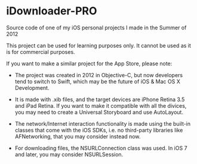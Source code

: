 iDownloader-PRO
===============

Source code of one of my iOS personal projects I made in the Summer of 2012

This project can be used for learning purposes only. It cannot be used as it is for commercial purposes.

If you want to make a similar project for the App Store, please note:

- The project was created in 2012 in Objective-C, but now developers tend to switch to Swift, which may be the future of iOS & Mac OS X Development.

- It is made with .xib files, and the target devices are iPhone Retina 3.5 and iPad Retina. If you want to make it compatible with all the divices, you may need to create a Universal Storyboard and use AutoLayout.

- The network/Internet interaction functionality is made using the built-in classes that come with the iOS SDKs, i.e. no third-party libraries like AFNetworking, that you may consider instead now.

- For downloading files, the NSURLConnection class was used. In iOS 7 and later, you may consider NSURLSession.
